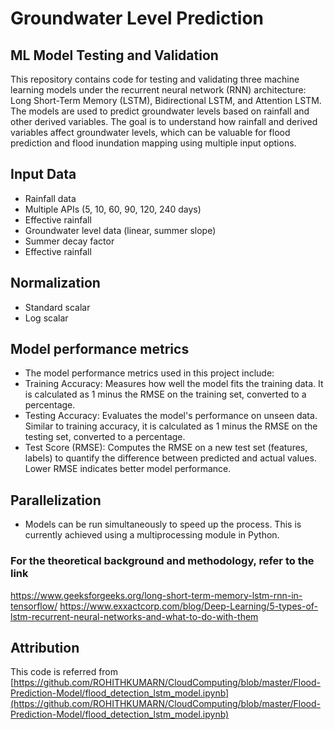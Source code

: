 # Groundwater Level Prediction

## ML Model Testing and Validation

This repository contains code for testing and validating three machine learning models under the recurrent neural network (RNN) architecture: Long Short-Term Memory (LSTM), Bidirectional LSTM, and Attention LSTM. The models are used to predict groundwater levels based on rainfall and other derived variables. The goal is to understand how rainfall and derived variables affect groundwater levels, which can be valuable for flood prediction and flood inundation mapping using multiple input options.

## Input Data

+ Rainfall data
+ Multiple APIs (5, 10, 60, 90, 120, 240 days)
+ Effective rainfall
+ Groundwater level data (linear, summer slope)
+ Summer decay factor
+ Effective rainfall

## Normalization

+ Standard scalar
+ Log scalar

## Model performance metrics

+ The model performance metrics used in this project include:
+ Training Accuracy: Measures how well the model fits the training data. It is calculated as 1 minus the RMSE on the training set, converted to a percentage.
+ Testing Accuracy: Evaluates the model's performance on unseen data. Similar to training accuracy, it is calculated as 1 minus the RMSE on the testing set, converted to a percentage.
+ Test Score (RMSE): Computes the RMSE on a new test set (features, labels) to quantify the difference between predicted and actual values. Lower RMSE indicates better model performance.

## Parallelization

+ Models can be run simultaneously to speed up the process. This is currently achieved using a multiprocessing module in Python.

### For the theoretical background and methodology, refer to the link

<https://www.geeksforgeeks.org/long-short-term-memory-lstm-rnn-in-tensorflow/>
<https://www.exxactcorp.com/blog/Deep-Learning/5-types-of-lstm-recurrent-neural-networks-and-what-to-do-with-them>

## Attribution

This code is referred from
[https://github.com/ROHITHKUMARN/CloudComputing/blob/master/Flood-Prediction-Model/flood_detection_lstm_model.ipynb](https://github.com/ROHITHKUMARN/CloudComputing/blob/master/Flood-Prediction-Model/flood_detection_lstm_model.ipynb)
